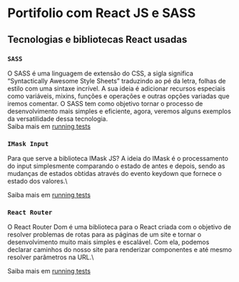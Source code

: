 # Portifolio com React JS e SASS


## Tecnologias e bibliotecas React usadas


### `SASS`

O SASS é uma linguagem de extensão do CSS, a sigla significa “Syntactically Awesome Style Sheets” traduzindo ao pé da letra, folhas de estilo com uma sintaxe incrível. A sua ideia é adicionar recursos especiais como variáveis, mixins, funções e operações e outras opções variadas que iremos comentar. O SASS tem como objetivo tornar o processo de desenvolvimento mais simples e eficiente, agora, veremos alguns exemplos da versatilidade dessa tecnologia.\
Saiba mais em [running tests](https://www.ufsm.br/pet/sistemas-de-informacao/2021/09/22/o-que-e-sass-venha-entender-esse-novo-metodo-de-escrever-css)


### `IMask Input`

Para que serve a biblioteca IMask JS?
A ideia do IMask é o processamento do input simplesmente comparando o estado de antes e depois, sendo as mudanças de estados obtidas através do evento keydown que fornece o estado dos valores.\

Saiba mais em [running tests](https://www.npmjs.com/package/react-imask)

### `React Router`

O React Router Dom é uma biblioteca para o React criada com o objetivo de resolver problemas de rotas para as páginas de um site e tornar o desenvolvimento muito mais simples e escalável. Com ela, podemos declarar caminhos do nosso site para renderizar componentes e até mesmo resolver parâmetros na URL.\

Saiba mais em [running tests](https://reactrouter.com/en/main)



